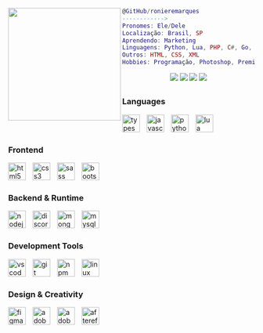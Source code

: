 <a href="#"><img align="left" src="https://i.ibb.co/bg08YdCb/Sem-T-tulo-1.png" width="230"/> 
```lua
@GitHub/ronieremarques
------------>
Pronomes: Ele/Dele
Localização: Brasil, SP
Aprendendo: Marketing
Linguagens: Python, Lua, PHP, C#, Go, JavaScript
Outros: HTML, CSS, XML
Hobbies: Programação, Photoshop, Premiere Pro, After Effects
```


<div align="center"> 
  <a href="https://www.youtube.com/@ronieremarques-u4b" target="_blank"><img src="https://img.shields.io/badge/YouTube-FF0000?style=for-the-badge&logo=youtube&logoColor=white" target="_blank"></a>
  <a href="https://www.instagram.com/ronieremarquesz" target="_blank"><img src="https://img.shields.io/badge/-Instagram-%23E4405F?style=for-the-badge&logo=instagram&logoColor=white" target="_blank"></a>
  <a href = "mailto:ronieremarques55@gmail.com"><img src="https://img.shields.io/badge/-Gmail-%23333?style=for-the-badge&logo=gmail&logoColor=white" target="_blank"></a>
  <a href="https://www.linkedin.com/in/ronieremarques" target="_blank"><img src="https://img.shields.io/badge/-LinkedIn-%230077B5?style=for-the-badge&logo=linkedin&logoColor=white" target="_blank"></a> 
</div>


##

### Languages
<div align="left">
  <img src="https://skillicons.dev/icons?i=ts" height="36" alt="typescript logo"  />
  <img width="6" />
  <img src="https://skillicons.dev/icons?i=js" height="36" alt="javascript logo"  />
  <img width="6" />
  <img src="https://skillicons.dev/icons?i=py" height="36" alt="python logo"  />
  <img width="6" />
  <img src="https://skillicons.dev/icons?i=lua" height="36" alt="lua logo"  />
</div>

### Frontend
<div align="left">
  <img src="https://skillicons.dev/icons?i=html" height="36" alt="html5 logo"  />
  <img width="6" />
  <img src="https://skillicons.dev/icons?i=css" height="36" alt="css3 logo"  />
  <img width="6" />
  <img src="https://skillicons.dev/icons?i=sass" height="36" alt="sass logo"  />
  <img width="6" />
  <img src="https://skillicons.dev/icons?i=bootstrap" height="36" alt="bootstrap logo"  />
</div>

### Backend & Runtime
<div align="left">
  <img src="https://cdn.jsdelivr.net/gh/devicons/devicon/icons/nodejs/nodejs-original.svg" height="36" alt="nodejs logo"  />
  <img width="6" />
  <img src="https://cdn.jsdelivr.net/gh/devicons/devicon/icons/discordjs/discordjs-original.svg" height="36" alt="discordjs logo"  />
  <img width="6" />
  <img src="https://skillicons.dev/icons?i=mongodb" height="36" alt="mongodb logo"  />
  <img width="6" />
  <img src="https://skillicons.dev/icons?i=mysql" height="36" alt="mysql logo"  />
</div>

### Development Tools
<div align="left">
  <img src="https://skillicons.dev/icons?i=vscode" height="36" alt="vscode logo"  />
  <img width="6" />
  <img src="https://skillicons.dev/icons?i=git" height="36" alt="git logo"  />
  <img width="6" />
  <img src="https://cdn.simpleicons.org/npm/CB3837" height="36" alt="npm logo"  />
  <img width="6" />
  <img src="https://skillicons.dev/icons?i=linux" height="36" alt="linux logo"  />
</div>

### Design & Creativity
<div align="left">
  <img src="https://skillicons.dev/icons?i=figma" height="36" alt="figma logo"  />
  <img width="6" />
  <img src="https://skillicons.dev/icons?i=ps" height="36" alt="adobephotoshop logo"  />
  <img width="6" />
  <img src="https://skillicons.dev/icons?i=pr" height="36" alt="adobepremiere logo"  />
  <img width="6" />
  <img src="https://skillicons.dev/icons?i=ae" height="36" alt="aftereffects logo"  />
</div>
